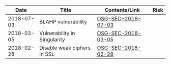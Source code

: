 
| Date        | Title                                                 | Contents/Link       |   Risk        |
|-------------|-------------------------------------------------------|---------------------|---------------|
| 2018-07-03  | BLAHP vulnerability | [OSG-SEC-2018-07-03](/vulns/OSG-SEC-2018-07-03-BLAHP-Vulnerability.md)|     |
| 2018-03-05  | Vulnerability in Singularity| [OSG-SEC-2018-03-05](/vulns/OSG-SEC-2018-03-05-Singularity-Vulnerability.md)|     |
| 2018-02-28  | Disable weak ciphers in SSL| [OSG-SEC-2018-02-28](/vulns/OSG-SEC-2018-02-28-Weak-SSL-ciphers.md)|     |



